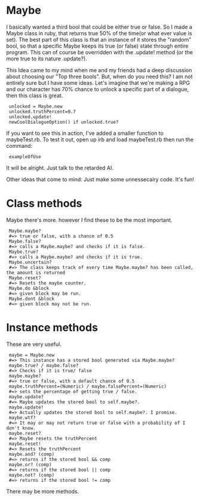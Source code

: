 # Maybe
I basically wanted a third bool that could be either true or false. So I made a Maybe class in ruby, that returns true 50% of the time(or what ever value is set). The best part of this class is that an instance of it stores the "random" bool, so that a specific Maybe keeps its true (or false) state through entire program. This can of course be overridden with the .update! method (or the more true to its nature .update?).

This Idea came to my mind when me and my friends had a deep discussion about choosing our "Top three bools". But, when do you need this? I am not entirely sure but I have some ideas. Let's imagine that we're making a RPG and our character has 70% chance to unlock a specific part of a dialogue, then this class is great.

     unlocked = Maybe.new
     unlocked.truthPercent=0.7
     unlocked.update!
     newCoolDialogueOption() if unlocked.true?
     
If you want to see this in action, I've added a smaller function to maybeTest.rb. To test it out, open up irb and load maybeTest.rb
then run the command:

     exampleOfUse

It will be alright. Just talk to the retarded AI.

Other ideas that come to mind: Just make some unnessecairy code. It's fun!

# Class methods
Maybe there's more. however I find these to be the most important.

     Maybe.maybe? 
     #=> true or false, with a chance of 0.5
     Maybe.false? 
     #=> calls a Maybe.maybe? and checks if it is false.
     Maybe.true? 
     #=> calls a Maybe.maybe? and checks if it is true.
     Maybe.uncertain? 
     #=> The class keeps track of every time Maybe.maybe? has been called, the amount is returned
     Maybe.reset? 
     #=> Resets the maybe counter.
     Maybe.do &block 
     #=> given block may be run.
     Maybe.dont &block 
     #=> given block may not be run.

# Instance methods
These are very useful.

     maybe = Maybe.new 
     #=> This instance has a stored bool generated via Maybe.maybe?
     maybe.true? / maybe.false?
     #=> Checks if it is true/ false
     maybe.maybe? 
     #=> true or false, with a default chance of 0.5
     maybe.truthPercent=(Numeric) / maybe.falsePercent=(Numeric) 
     #=> sets the percentage of getting true / false.
     maybe.update? 
     #=> Maybe updates the stored bool to self.maybe?.
     maybe.update! 
     #=> Actually updates the stored bool to self.maybe?. I promise.
     maybe.wtf? 
     #=> It may or may not return true or false with a probability of I don't know.
     maybe.reset? 
     #=> Maybe resets the truthPercent
     maybe.reset! 
     #=> Resets the truthPercent
     maybe.and? (comp) 
     #=> returns if the stored bool && comp 
     maybe.or? (comp) 
     #=> returns if the stored bool || comp 
     maybe.not? (comp) 
     #=> returns if the stored bool != comp 

There may be more methods.
